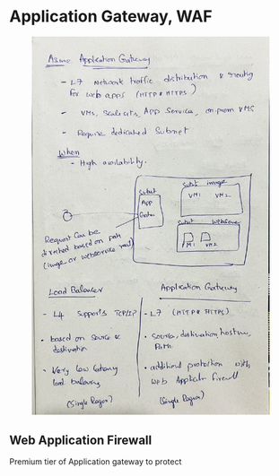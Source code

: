 # Application Gateway, WAF

<figure><img src="../../.gitbook/assets/IMG_4290.jpeg" alt=""><figcaption></figcaption></figure>

## Web Application Firewall

Premium tier of Application gateway to protect
